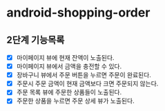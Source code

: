 # android-shopping-order

## 2단계 기능목록
- [x] 마이페이지 뷰에 현재 잔액이 노출된다.
- [x] 마이페이지 뷰에서 금액을 충전할 수 있다.
- [x] 장바구니 뷰에서 주문 버튼을 누르면 주문이 완료된다.
- [x] 주문시 주문 금액이 현재 금액보다 크면 주문되지 않는다. 
- [x] 주문 목록 뷰에 주문한 상품들이 노출된다.
- [x] 주문한 상품을 누르면 주문 상세 뷰가 노출된다.
